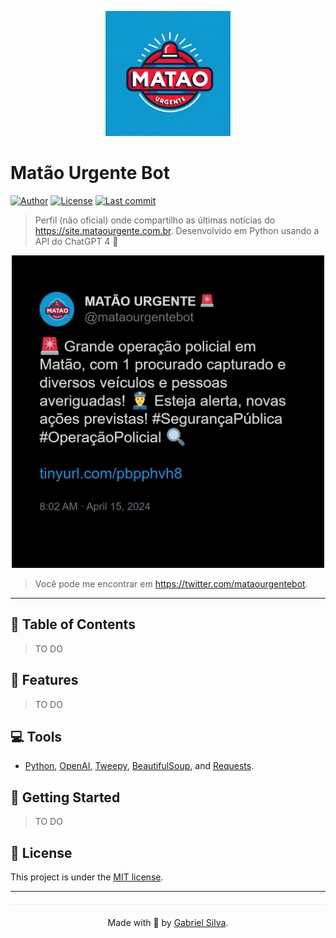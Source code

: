 <p align="center">
   <img src=".github/logo.webp" width="200"/>
</p>

# Matão Urgente Bot

[![Author](https://img.shields.io/badge/author-Gabriel%20Silva-1099d0?style=flat-square)](https://github.com/gabrielhs1357)
[![License](https://img.shields.io/github/license/gabrielhs1357/twitch-viewer-bot?color=1099d0&style=flat-square)](https://github.com/gabrielhs1357/twitch-viewer-bot/blob/main/LICENSE)
[![Last commit](https://img.shields.io/github/last-commit/gabrielhs1357/twitch-viewer-bot?color=1099d0&style=flat-square)](https://github.com/gabrielhs1357/twitch-viewer-bot/commits/main)

> Perfil (não oficial) onde compartilho as últimas notícias do https://site.mataourgente.com.br. Desenvolvido em Python usando a API do ChatGPT 4 🤖

<p align="center"><img src=".github/tweet-screenshot.png?raw=true" width="500"/></p>

> Você pode me encontrar em https://twitter.com/mataourgentebot.

---

## :pushpin: Table of Contents

> TO DO

## :rocket: Features

> TO DO

## :computer: Tools

- [Python](https://www.python.org), [OpenAI](https://pypi.org/project/openai/), [Tweepy](https://pypi.org/project/tweepy/), [BeautifulSoup](https://pypi.org/project/beautifulsoup4/), and [Requests](https://pypi.org/project/requests/).

## :construction_worker: Getting Started

> TO DO
    
## :closed_book: License

This project is under the [MIT license](https://github.com/gabrielhs1357/matao-urgente-bot/blob/main/LICENSE).

---

<p align="center" style="margin-top: 20px; border-top: 1px solid #eee; padding-top: 20px;">Made with 💜 by <a href='https://github.com/gabrielhs1357'>Gabriel Silva</a>.</p>
